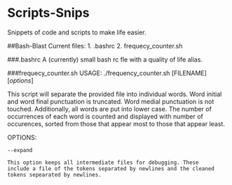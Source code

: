 # Scripts-Snips
Snippets of code and scripts to make life easier.

##Bash-Blast
Current files:
    1. .bashrc 
    2. frequecy_counter.sh 

###.bashrc
A (currently) small bash rc fle with a quality of life alias.

###frequecy_counter.sh
USAGE: ./frequency_counter.sh [FILENAME] [*options*]

This script will separate the provided file into individual words. Word
initial and word final punctuation is truncated. Word medial
punctuation is not touched. Additionally, all words are put into lower
case. The number of occurrences of each word is counted and displayed
with number of occurences, sorted from those that appear most to those
that appear least.

OPTIONS:

    --expand
    
    This option keeps all intermediate files for debugging. These
    include a file of the tokens separated by newlines and the cleaned
    tokens sepearated by newlines.
